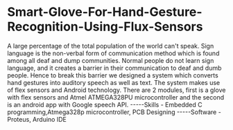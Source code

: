 # Smart-Glove-For-Hand-Gesture-Recognition-Using-Flux-Sensors
A large percentage of the total population of the world can't speak. Sign language is the non-verbal form of communication method which is found among all deaf and dump communities. Normal people do not learn sign language, and it creates a barrier in their communication to deaf and dumb people. Hence to break this barrier we designed a system which converts hand gestures into auditory speech as well as text. The system makes use of flex sensors and Android technology. There are 2 modules, first is a glove with flex sensors and Atmel ATMEGA328PU microcontroller and the second is an android app with Google speech API.
-----Skills - Embedded C programming,Atmega328p microcontroller, PCB Designing
-----Software - Proteus, Arduino IDE
